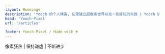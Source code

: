 ```yaml
---
layout: Homepage
description: 'Yooch 的个人博客, 记录建立起像素世界以及一些好玩的东西 | Yooch Blogs | Yooch-Pixel '
head: 'Yooch-Pixel'
url: '/articles'

footer: Yooch-Pixel / Made with 💗
---
```


 像素狂热 | 保持谦虚 | 不断进步
